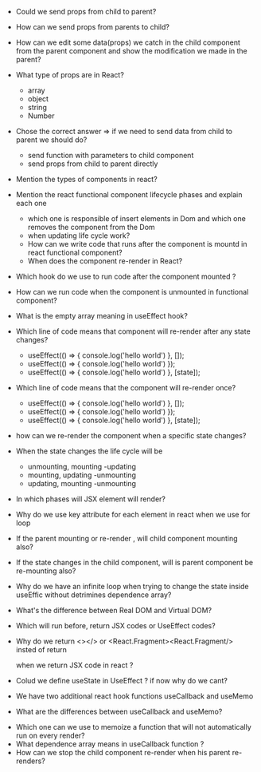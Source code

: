 - Could we send props from child to parent?
- How can we send props from parents to child?
- How can we edit some data(props) we catch in the child component from the parent component and show the modification we made in the parent?
- What type of props are in React? 
  - array 
  - object 
  - string 
  - Number

- Chose the correct answer => if we need to send data from child to parent we should do?
  - send function with parameters to child component 
  - send props from child to parent directly
  
- Mention the types of components in react?
- Mention the react functional component lifecycle phases and explain each one
  - which one is responsible of insert elements in Dom and which one removes the component from the Dom
  - when updating life cycle work?
  - How can we write code that runs after the component is mountd in react functional component?
  - When does the component re-render in React?

- Which hook do we use to run code after the component mounted ?
- How can we run code when the component is unmounted in functional component?
- What is the empty array meaning in useEffect hook?
- Which line of code means that component will re-render after any state changes?
  - useEffect(() => { console.log('hello world') }, []);
  - useEffect(() => { console.log('hello world') });
  - useEffect(() => { console.log('hello world') }, [state]);
- Which line of code means that the component will re-render once?
  - useEffect(() => { console.log('hello world') }, []);
  - useEffect(() => { console.log('hello world') });
  - useEffect(() => { console.log('hello world') }, [state]);
- how can we re-render the component when a specific state changes?
- When the state changes the life cycle will be
  - unmounting, mounting -updating
  - mounting, updating -unmounting
  - updating, mounting -unmounting
- In which phases will JSX element will render?
- Why do we use key attribute for each element in react when we use for loop
- If the parent mounting or re-render , will child component mounting also? 
- If the state changes in the child component, will is parent component be re-mounting also?
- Why do we have an infinite loop when trying to change the state inside useEffic without detrimines dependence array?
- What's the difference between Real DOM and Virtual DOM?
- Which will run before, return JSX codes or UseEffect codes?
- Why do we return <></> or <React.Fragment><React.Fragment/> insted of return <div></div> when we return JSX code in react ?
- Colud we define useState in UseEffect ? if now why do we cant?
- We have two additional react hook functions useCallback and useMemo
- What are the differences between useCallback and useMemo?
* Which one can we use to memoize a function that will not automatically run on every render?
* What dependence array means in useCallback function ? 
* How can we stop the child component re-render when his parent re-renders?
